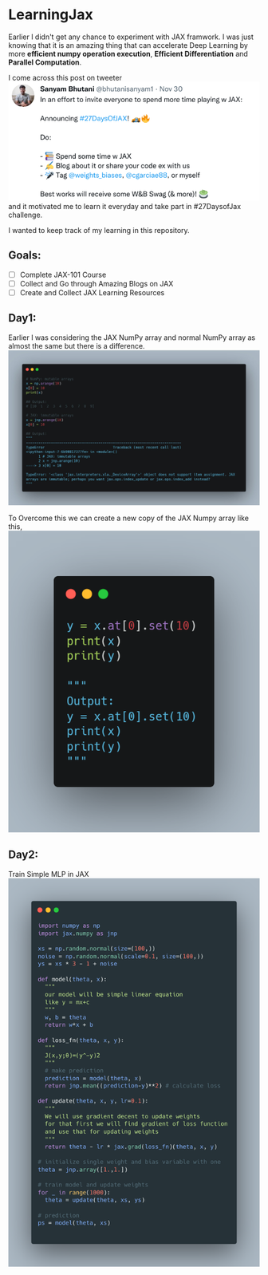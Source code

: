 # LearningJax

Earlier I didn't get any chance to experiment with JAX framwork. I was just knowing that it is an amazing thing that can accelerate Deep Learning by more **efficient numpy operation execution**, **Efficient Differentiation** and **Parallel Computation**. 

I come across this post on tweeter
![sayam_butani](/resources/images/sanyam_tweet.png)
and it motivated me to learn it everyday and take part in #27DaysofJax challenge.

I wanted to keep track of my learning in this repository.

## Goals:
- [ ] Complete JAX-101 Course
- [ ] Collect and Go through Amazing Blogs on JAX
- [ ] Create and Collect JAX Learning Resources

## Day1:

Earlier I was considering the JAX NumPy array and normal NumPy array as almost the same but there is a difference.
![day1_1](/resources/images/Day1_1.jpeg)

To Overcome this we can create a new copy of the JAX Numpy array like this,
![day1_2](/resources/images/Day1_2.png)

## Day2:

Train Simple MLP in JAX
![train_mlp](/resources/images/train_mlp_day2.png)